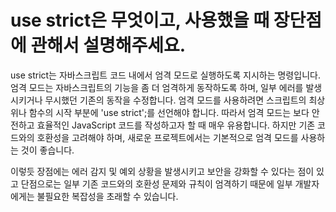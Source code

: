 # use strict은 무엇이고, 사용했을 때 장단점에 관해서 설명해주세요.

use strict는 자바스크립트 코드 내에서 엄격 모드로 실행하도록 지시하는 명령입니다. 엄격 모드는 자바스크립트의 기능을 좀 더 엄격하게 동작하도록 하며, 일부 에러를 발생시키거나 무시했던 기존의 동작을 수정합니다. 엄격 모드를 사용하려면 스크립트의 최상위나 함수의 시작 부분에 'use strict';를 선언해야 합니다. 따라서 엄격 모드는 보다 안전하고 효율적인 JavaScript 코드를 작성하고자 할 때 매우 유용합니다. 하지만 기존 코드와의 호환성을 고려해야 하며, 새로운 프로젝트에서는 기본적으로 엄격 모드를 사용하는 것이 좋습니다.

이렇듯 장점에는 에러 감지 및 예외 상황을 발생시키고 보안을 강화할 수 있다는 점이 있고 단점으로는 일부 기존 코드와의 호환성 문제와 규칙이 엄격하기 때문에 일부 개발자에게는 불필요한 복잡성을 초래할 수 있습니다.

